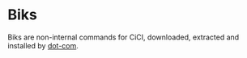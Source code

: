 # Biks

Biks are non-internal commands for CiCI, downloaded, extracted and installed by [dot-com](https://asccisl-org.github.io/docs/Commands/dot/dotcom/).